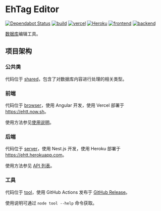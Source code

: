 # EhTag Editor

[![Dependabot Status](https://api.dependabot.com/badges/status?host=github&repo=EhTagTranslation/Editor)](//dependabot.com)
[![build](https://github.com/EhTagTranslation/Editor/workflows/build/badge.svg)](//github.com/EhTagTranslation/Editor/actions?query=workflow%3Abuild)
[![vercel](https://img.shields.io/github/deployments/EhTagTranslation/Editor/Production?label=Vercel&logo=vercel)](//github.com/EhTagTranslation/Editor/deployments?environment=Production#activity-log)
[![Heroku](https://img.shields.io/github/deployments/EhTagTranslation/Editor/Production?label=Heroku&logo=Heroku)](//github.com/EhTagTranslation/Editor/deployments?environment=ehtt#activity-log)
[![frontend](https://img.shields.io/website?label=frontend&logo=angular&url=https://ehtt.now.sh)](//ehtt.now.sh/)
[![backend](https://img.shields.io/website?label=backend&logo=nestjs&url=https://ehtt.herokuapp.com/database)](//ehtt.herokuapp.com/)

[数据库](../../../Database)编辑工具。

## 项目架构

### 公共类

代码位于 [shared](./src/shared)，包含了对数据库内容进行处理的相关类型。

### 前端

代码位于 [browser](./src/browser)，使用 Angular 开发，使用 Vercel 部署于 <https://ehtt.now.sh>。

使用方法参见[使用说明](../../wiki)。

### 后端

代码位于 [server](./src/server)，使用 Nest.js 开发，使用 Heroku 部署于 <https://ehtt.herokuapp.com>。

使用方法参见 [API 列表](https://ehtt.herokuapp.com/static/index.html)。

### 工具

代码位于 [tool](./src/tool)，使用 GitHub Actions 发布于 [GitHub Release](https://github.com/EhTagTranslation/Editor/releases)。

使用说明可通过 `node tool --help` 命令获取。
